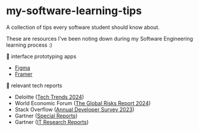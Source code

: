 # my-software-learning-tips
A collection of tips every software student should know about.

These are resources I've been noting down during my Software Engineering learning process :)

:construction: interface prototyping apps
- [Figma](https://www.figma.com/)
- [Framer](https://www.framer.com/)


:newspaper: relevant tech reports
- Deloitte ([Tech Trends 2024](https://www2.deloitte.com/ro/en/pages/about-deloitte/articles/deloitte-tech-trends-2024.html))
- World Economic Forum ([The Global Risks Report 2024](https://www3.weforum.org/docs/WEF_The_Global_Risks_Report_2024.pdf))
- Stack Overflow ([Annual Developer Survey 2023](https://survey.stackoverflow.co/))
- Gartner ([Special Reports](https://www.gartner.com/en/products/special-reports))
- Gartner ([IT Research Reports](https://www.gartner.com/en/information-technology/research/research-index))

